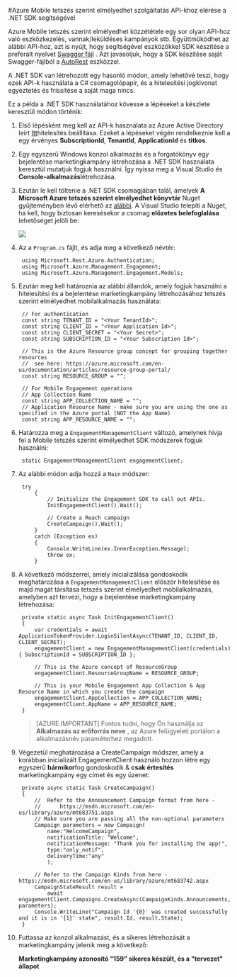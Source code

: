<properties 
    pageTitle="Azure Mobile tetszés szerint elmélyedhet szolgáltatás API-khoz elérése a .NET SDK segítségével" 
    description="Ismerteti, hogyan lehet a Mobile tetszés szerint elmélyedhet .NET SDK Azure Mobile tetszés szerint elmélyedhet szolgáltatás API-khoz eléréséhez használt"        
    services="mobile-engagement" 
    documentationCenter="mobile" 
    authors="piyushjo" 
    manager="erikre" 
    editor="" />

<tags 
    ms.service="mobile-engagement" 
    ms.workload="mobile" 
    ms.tgt_pltfrm="mobile-multiple" 
    ms.devlang="dotnet" 
    ms.topic="article" 
    ms.date="08/19/2016" 
    ms.author="piyushjo" />

#<a name="using-net-sdk-to-access-azure-mobile-engagement-service-apis"></a>Azure Mobile tetszés szerint elmélyedhet szolgáltatás API-khoz elérése a .NET SDK segítségével

Azure Mobile tetszés szerint elmélyedhet közzététele egy sor olyan API-hoz való eszközkezelés, vannak/leküldéses kampányok stb. Együttműködhet az alábbi API-hoz, azt is nyújt, hogy segítségével eszközökkel SDK készítése a preferált nyelvet [Swagger fájl](https://github.com/Azure/azure-rest-api-specs/blob/master/arm-mobileengagement/2014-12-01/swagger/mobile-engagement.json) . Azt javasoljuk, hogy a SDK készítése saját Swagger-fájlból a [AutoRest](https://github.com/Azure/AutoRest) eszközzel. 

A .NET SDK van létrehozott egy hasonló módon, amely lehetővé teszi, hogy ezek API-k használata a C# csomagolópapír, és a hitelesítési jogkivonat egyeztetés és frissítése a saját maga nincs.  

Ez a példa a .NET SDK használatához kövesse a lépéseket a készlete keresztül módon történik:

1. Első lépésként meg kell az API-k használata az Azure Active Directory leírt [Itt](mobile-engagement-api-authentication.md#authentication)hitelesítés beállítása. Ezeket a lépéseket végén rendelkeznie kell a egy érvényes **SubscriptionId**, **TenantId**, **ApplicationId** és **titkos**. 

2. Egy egyszerű Windows konzol alkalmazás és a forgatókönyv egy bejelentése marketingkampány létrehozása a .NET SDK használata keresztül mutatjuk fogjuk használni. Így nyissa meg a Visual Studio és **Console-alkalmazás**létrehozása.   

3. Ezután le kell töltenie a .NET SDK csomagjában talál, amelyek **A Microsoft Azure tetszés szerint elmélyedhet könyvtár** Nuget gyűjteményben lévő elérhető az [alábbi](https://www.nuget.org/packages/Microsoft.Azure.Management.Engagement/).
A Visual Studio telepíti a Nuget, ha kell, hogy biztosan keresésekor a csomag **előzetes belefoglalása** lehetőséget jelöli be:

    ![][1]

4. Az a `Program.cs` fájlt, és adja meg a következő névtér:

        using Microsoft.Rest.Azure.Authentication;
        using Microsoft.Azure.Management.Engagement;
        using Microsoft.Azure.Management.Engagement.Models;

5. Ezután meg kell határoznia az alábbi állandók, amely fogjuk használni a hitelesítési és a bejelentése marketingkampány létrehozásához tetszés szerint elmélyedhet mobilalkalmazás használata:

        // For authentication
        const string TENANT_ID = "<Your TenantId>";
        const string CLIENT_ID = "<Your Application Id>";
        const string CLIENT_SECRET = "<Your Secret>";
        const string SUBSCRIPTION_ID = "<Your Subscription Id>";

        // This is the Azure Resource group concept for grouping together resources 
        //  see here: https://azure.microsoft.com/en-us/documentation/articles/resource-group-portal/
        const string RESOURCE_GROUP = "";

        // For Mobile Engagement operations
        // App Collection Name 
        const string APP_COLLECTION_NAME = "";
        // Application Resource Name - make sure you are using the one as specified in the Azure portal (NOT the App Name)
        const string APP_RESOURCE_NAME = "";

6. Határozza meg a `EngagementManagementClient` változó, amelynek hívja fel a Mobile tetszés szerint elmélyedhet SDK módszerek fogjuk használni:

        static EngagementManagementClient engagementClient; 

7. Az alábbi módon adja hozzá a `Main` módszer:

        try
            {
                // Initialize the Engagement SDK to call out APIs. 
                InitEngagementClient().Wait();

                // Create a Reach campaign
                CreateCampaign().Wait();
            }
            catch (Exception ex)
            {
                Console.WriteLine(ex.InnerException.Message);
                throw ex;
            }

8. A következő módszerrel, amely inicializálása gondoskodik meghatározása a `EngagementManagementClient` először hitelesítése és majd magát társítása tetszés szerint elmélyedhet mobilalkalmazás, amelyben azt tervezi, hogy a bejelentése marketingkampány létrehozása:

        private static async Task InitEngagementClient()
        {
            var credentials = await ApplicationTokenProvider.LoginSilentAsync(TENANT_ID, CLIENT_ID, CLIENT_SECRET);
            engagementClient = new EngagementManagementClient(credentials) { SubscriptionId = SUBSCRIPTION_ID };
            
            // This is the Azure concept of ResourceGroup
            engagementClient.ResourceGroupName = RESOURCE_GROUP;

            // This is your Mobile Engagement App Collection & App Resource Name in which you create the campaign
            engagementClient.AppCollection = APP_COLLECTION_NAME;
            engagementClient.AppName = APP_RESOURCE_NAME;
        }

    > [AZURE.IMPORTANT] Fontos tudni, hogy Ön használja az **Alkalmazás az erőforrás neve** , az Azure felügyeleti portálon a alkalmazásnév paraméterhez megadott. 

9. Végezetül meghatározása a CreateCampaign módszer, amely a korábban inicializált EngagementClient használó hozzon létre egy egyszerű **bármikor**fog gondoskodik & **csak értesítés** marketingkampány egy címet és egy üzenet: 

        private async static Task CreateCampaign()
        {
            //  Refer to the Announcement Campaign format from here - 
            //      https://msdn.microsoft.com/en-us/library/azure/mt683751.aspx
            // Make sure you are passing all the non-optional parameters
            Campaign parameters = new Campaign(
                name:"WelcomeCampaign",
                notificationTitle: "Welcome", 
                notificationMessage: "Thank you for installing the app!",
                type:"only_notif",
                deliveryTime:"any"
                );

            // Refer to the Campaign Kinds from here - https://msdn.microsoft.com/en-us/library/azure/mt683742.aspx
            CampaignStateResult result = 
                await engagementClient.Campaigns.CreateAsync(CampaignKinds.Announcements, parameters);
            Console.WriteLine("Campaign Id '{0}' was created successfully and it is in '{1}' state", result.Id, result.State);
        }

10. Futtassa az konzol alkalmazást, és a sikeres létrehozását a marketingkampány jelenik meg a következő:

    **Marketingkampány azonosító "159" sikeres készült, és a "tervezet" állapot**

<!-- Images. -->

[1]: ./media/mobile-engagement-dotnet-sdk-service-api/include-prerelease.png
